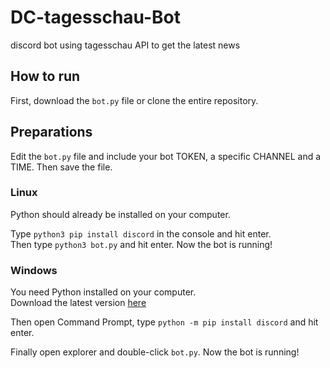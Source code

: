 # DC-tagesschau-Bot
discord bot using tagesschau API to get the latest news

## How to run

First, download the `bot.py` file or clone the entire repository.

## Preparations

Edit the `bot.py` file and include your bot TOKEN, a specific CHANNEL and a TIME.
Then save the file.

### Linux 
Python should already be installed on your computer. 

Type `python3 pip install discord` in the console and hit enter. \
Then type `python3 bot.py` and hit enter. Now the bot is running!

### Windows
You need Python installed on your computer. \
Download the latest version [here](https://www.python.org/downloads/) 

Then open Command Prompt, type `python -m pip install discord` and hit enter. 

Finally open explorer and double-click `bot.py`. Now the bot is running!
